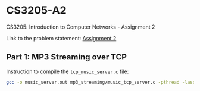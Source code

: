 # CS3205-A2
CS3205: Introduction to Computer Networks - Assignment 2

Link to the problem statement: [Assignment 2](https://docs.google.com/document/d/1cEW3mTanajLFzOEC_wpOeeIYiH9a0O3JtM7JH4ytvAE)

## Part 1: MP3 Streaming over TCP
Instruction to compile the `tcp_music_server.c` file:
```bash
gcc -o music_server.out mp3_streaming/music_tcp_server.c -pthread -lasound -lmp3lame -largp
```
